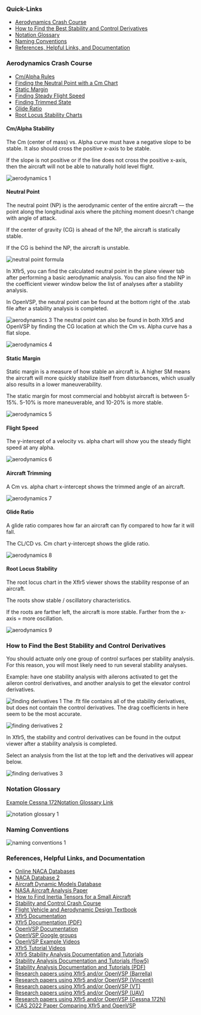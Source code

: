 


### Quick-Links


* [Aerodynamics Crash Course](#aerodynamics-crash-course)
* [How to Find the Best Stability and Control Derivatives](#how-to-find-the-best-stability-and-control-derivatives)
* [Notation Glossary](#notation-glossary)
* [Naming Conventions](#naming-conventions)
* [References, Helpful Links, and Documentation](#references-helpful-links-and-documentation)



### Aerodynamics Crash Course


* [Cm/Alpha Rules](#cm-alpha-rules)
* [Finding the Neutral Point with a Cm Chart](#neutral-point)
* [Static Margin](#static-margin)
* [Finding Steady Flight Speed](#flight-speed)
* [Finding Trimmed State](#aircraft-trimming)
* [Glide Ratio](#glide-ratio)
* [Root Locus Stability Charts](#root-locus-stability)


#### Cm/Alpha Stability


The Cm (center of mass) vs. Alpha curve must have a negative slope to be stable. It also should cross the positive x-axis to be stable.  

  

 If the slope is not positive or if the line does not cross the positive x-axis, then the aircraft will not be able to naturally hold level flight.  

![aerodynamics 1](../../../assets/user_manual_assets/appendix%20pictures/aerodynamics%201.svg)
#### Neutral Point


The neutral point (NP) is the aerodynamic center of the entire aircraft — the point along the longitudinal axis where the pitching moment doesn't change with angle of attack.  

  

 If the center of gravity (CG) is ahead of the NP, the aircraft is statically stable.  

 If the CG is behind the NP, the aircraft is unstable.  

![neutral point formula](../../../assets/user_manual_assets/appendix%20pictures/neutral%20point%20formula.svg)
  

 In Xflr5, you can find the calculated neutral point in the plane viewer tab after performing a basic aerodynamic analysis. You can also find the NP in the coefficient viewer window below the list of analyses after a stability analysis.  

  

 In OpenVSP, the neutral point can be found at the bottom right of the .stab file after a stability analysis is completed.  

![aerodynamics 3](../../../assets/user_manual_assets/appendix%20pictures/aerodynamics%203.svg)
 The neutral point can also be found in both Xflr5 and OpenVSP by finding the CG location at which the Cm vs. Alpha curve has a flat slope.  

![aerodynamics 4](../../../assets/user_manual_assets/appendix%20pictures/aerodynamics%204.svg)



#### Static Margin


Static margin is a measure of how stable an aircraft is. A higher SM means the aircraft will more quickly stabilize itself from disturbances, which usually also results in a lower maneuverability.  

  

 The static margin for most commercial and hobbyist aircraft is between 5-15%. 5-10% is more maneuverable, and 10-20% is more stable.  

![aerodynamics 5](../../../assets/user_manual_assets/appendix%20pictures/aerodynamics%205.svg)



#### Flight Speed


The y-intercept of a velocity vs. alpha chart will show you the steady flight speed at any alpha.  

![aerodynamics 6](../../../assets/user_manual_assets/appendix%20pictures/aerodynamics%206.svg)



#### Aircraft Trimming


A Cm vs. alpha chart x-intercept shows the trimmed angle of an aircraft.  

![aerodynamics 7](../../../assets/user_manual_assets/appendix%20pictures/aerodynamics%207.svg)



#### Glide Ratio


A glide ratio compares how far an aircraft can fly compared to how far it will fall.  

  

 The CL/CD vs. Cm chart y-intercept shows the glide ratio.  

![aerodynamics 8](../../../assets/user_manual_assets/appendix%20pictures/aerodynamics%208.svg)



#### Root Locus Stability


The root locus chart in the Xflr5 viewer shows the stability response of an aircraft.  

  

 The roots show stable / oscillatory characteristics.  

  

 If the roots are farther left, the aircraft is more stable. Farther from the x-axis = more oscillation.  

![aerodynamics 9](../../../assets/user_manual_assets/appendix%20pictures/aerodynamics%209.svg)



### How to Find the Best Stability and Control Derivatives


You should actuate only one group of control surfaces per stability analysis. For this reason, you will most likely need to run several stability analyses.  

  

 Example: have one stability analysis with ailerons activated to get the aileron control derivatives, and another analysis to get the elevator control derivatives.  

![finding derivatives 1](../../../assets/user_manual_assets/appendix%20pictures/finding%20derivatives%201.svg)
 The .flt file contains all of the stability derivatives, but does not contain the control derivatives. The drag coefficients in here seem to be the most accurate.  

![finding derivatives 2](../../../assets/user_manual_assets/appendix%20pictures/finding%20derivatives%202.svg)
  

 In Xflr5, the stability and control derivatives can be found in the output viewer after a stability analysis is completed.  

  

 Select an analysis from the list at the top left and the derivatives will appear below.  

![finding derivatives 3](../../../assets/user_manual_assets/appendix%20pictures/finding%20derivatives%203.svg)



### Notation Glossary


[Example Cessna 172Notation Glossary Link](https://us1mirror.flightgear.org/terrasync/fgdata/fgdata_2020_3/Aircraft-uiuc/models/cessna172/nonlinear.html)


![notation glossary 1](../../../assets/user_manual_assets/appendix%20pictures/notation%20glossary%201.svg)
### Naming Conventions


![naming conventions 1](../../../assets/user_manual_assets/appendix%20pictures/naming%20conventions%201.svg)
### References, Helpful Links, and Documentation


* [Online NACA Databases](http://airfoiltools.com/search/index?m%5Bgrp%5D=naca4d&m%5Bsort%5D=1)
* [NACA Database 2](https://m-selig.ae.illinois.edu/ads/coord_database.html)
* [Aircraft Dynamic Models Database](https://m-selig.ae.illinois.edu/apasim/Aircraft-uiuc.html)
* [NASA Aircraft Analysis Paper](https://ntrs.nasa.gov/api/citations/19720018355/downloads/19720018355.pdf)
* [How to Find Inertia Tensors for a Small Aircraft](https://www.schoolphysics.co.uk/age16-19/Mechanics/Simple%20harmonic%20motion/text/Bifilar_suspension/index.html)
* [Stability and Control Crash Course](https://ocw.mit.edu/courses/16-333-aircraft-stability-and-control-fall-2004/99dac83da0ad7eb8906ebac40e9e6ae1_lecture_2.pdf)
* [Flight Vehicle and Aerodynamic Design Textbook](https://flowlab.groups.et.byu.net/me415/flight.pdf)
* [Xflr5 Documentation](https://www.xflr5.tech/xflr5.htm)
* [Xflr5 Documentation (PDF)](https://aero.us.es/adesign/Slides/Extra/Aerodynamics/Software/XFLR5/XFLR5%20v6.10.02/Guidelines.pdf)
* [OpenVSP Documentation](https://vspu.larc.nasa.gov/training-content/chapter-5-advanced-openvsp-techniques/)
* [OpenVSP Google groups](https://groups.google.com/g/openvsp/c/Pb93zCFufJA/m/mRHC0fD7CQAJ)
* [OpenVSP Example Videos](https://www.bing.com/videos/riverview/relatedvideo?q=using+openvsp+to+find+stability+derivatives&mid=797311886965F9F42A1A797311886965F9F42A1A&FORM=VIRE)
* [Xflr5 Tutorial Videos](https://www.youtube.com/playlist?list=PLtl5ylS6jdP6uOxzSJKPnUsvMbkmalfKg)
* [Xflr5 Stability Analysis Documentation and Tutorials](https://ebrary.net/59623/engineering/analyzing_decode_with_xflr5_stability)
* [Stability Analysis Documentation and Tutorials (flow5)](https://flow5.tech/docs/flow5_doc/Tutorials/Stability.html)
* [Stability Analysis Documentation and Tutorials (PDF)](https://www.xflr5.com/docs/XFLR5_and_Stability_analysis.pdf)
* [Research papers using Xflr5 and/or OpenVSP (Barrella)](http://wpage.unina.it/danilo.ciliberti/doc/Barrella.pdf)
* [Research papers using Xflr5 and/or OpenVSP (Vincenti)](http://wpage.unina.it/danilo.ciliberti/doc/Vincenti.pdf)
* [Research papers using Xflr5 and/or OpenVSP (VT)](https://vtechworks.lib.vt.edu/server/api/core/bitstreams/db1aa291-5e0f-446a-bf5a-6d5e570a2719/content)
* [Research papers using Xflr5 and/or OpenVSP (UAV)](https://www.researchpublish.com/upload/book/Lateral%20and%20Longitudinal%20Stability%20Analysis%20of%20UAV%20Using%20Xflr5-1163.pdf)
* [Research papers using Xflr5 and/or OpenVSP (Cessna 172N)](https://www.researchgate.net/publication/373635436_Model_Based_Aircraft_Design_and_Optimization_A_Case_Study_with_Cessna_172N_Aircraft)
* [ICAS 2022 Paper Comparing Xflr5 and OpenVSP](https://www.icas.org/icas_archive/ICAS2022/data/papers/ICAS2022_0367_paper.pdf)









